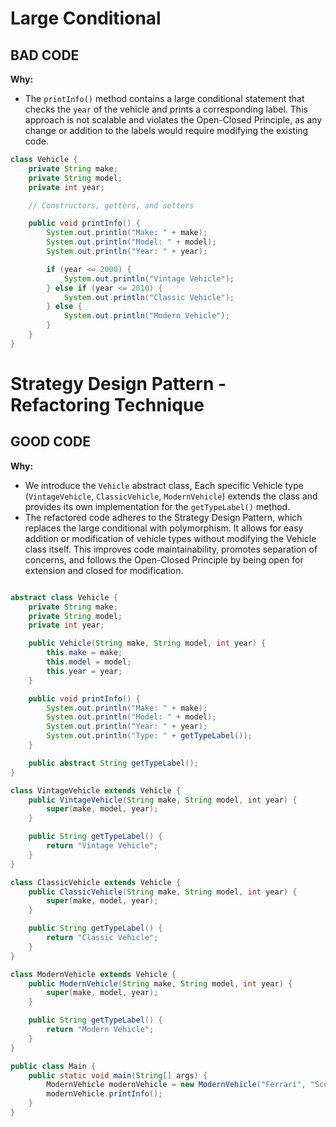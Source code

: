 # Large Conditional

## BAD CODE
**Why:**
- The `printInfo()` method contains a large conditional statement that checks the `year` of the vehicle and prints a corresponding label. This approach is not scalable and violates the Open-Closed Principle, as any change or addition to the labels would require modifying the existing code.
```java
class Vehicle {
    private String make;
    private String model;
    private int year;

    // Constructors, getters, and setters

    public void printInfo() {
        System.out.println("Make: " + make);
        System.out.println("Model: " + model);
        System.out.println("Year: " + year);

        if (year <= 2000) {
            System.out.println("Vintage Vehicle");
        } else if (year <= 2010) {
            System.out.println("Classic Vehicle");
        } else {
            System.out.println("Modern Vehicle");
        }
    }
}
```

# Strategy Design Pattern - Refactoring Technique

## GOOD CODE
**Why:**
-  We introduce the `Vehicle` abstract class, Each specific Vehicle type (`VintageVehicle`, `ClassicVehicle`, `ModernVehicle`) extends the class and provides its own implementation for the `getTypeLabel()` method.
-  The refactored code adheres to the Strategy Design Pattern, which replaces the large conditional with polymorphism. It allows for easy addition or modification of vehicle types without modifying the Vehicle class itself. This improves code maintainability, promotes separation of concerns, and follows the Open-Closed Principle by being open for extension and closed for modification.
```java

abstract class Vehicle {
    private String make;
    private String model;
    private int year;

    public Vehicle(String make, String model, int year) {
        this.make = make;
        this.model = model;
        this.year = year;
    }

    public void printInfo() {
        System.out.println("Make: " + make);
        System.out.println("Model: " + model);
        System.out.println("Year: " + year);
        System.out.println("Type: " + getTypeLabel());
    }

    public abstract String getTypeLabel();
}

class VintageVehicle extends Vehicle {
    public VintageVehicle(String make, String model, int year) {
        super(make, model, year);
    }

    public String getTypeLabel() {
        return "Vintage Vehicle";
    }
}

class ClassicVehicle extends Vehicle {
    public ClassicVehicle(String make, String model, int year) {
        super(make, model, year);
    }

    public String getTypeLabel() {
        return "Classic Vehicle";
    }
}

class ModernVehicle extends Vehicle {
    public ModernVehicle(String make, String model, int year) {
        super(make, model, year);
    }

    public String getTypeLabel() {
        return "Modern Vehicle";
    }
}

public class Main {
    public static void main(String[] args) {
        ModernVehicle modernVehicle = new ModernVehicle("Ferrari", "Scuderia", 2022);
        modernVehicle.printInfo();
    }
}
```

